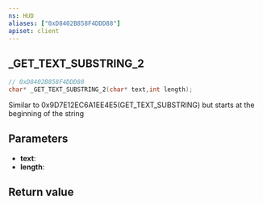```yaml
---
ns: HUD
aliases: ["0xD8402B858F4DDD88"]
apiset: client
---
```

## _GET_TEXT_SUBSTRING_2

```c
// 0xD8402B858F4DDD88
char* _GET_TEXT_SUBSTRING_2(char* text,int length);
```

Similar to 0x9D7E12EC6A1EE4E5(GET_TEXT_SUBSTRING) but starts at the beginning of the string

## Parameters
* **text**:
* **length**:

## Return value
